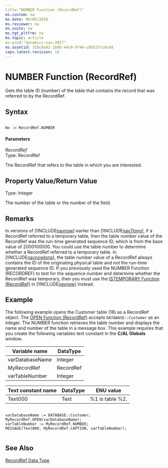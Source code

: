 ```yaml
---
title:"NUMBER Function (RecordRef)"
ms.custom: na
ms.date: 06/05/2016
ms.reviewer: na
ms.suite: na
ms.tgt_pltfrm: na
ms.topic: article
ms-prod:"dynamics-nav-2017"
ms.assetid: 31bc8a42-1b0b-44c0-9744-cbb517cc8ce8
caps.latest.revision: 15
---
```

# NUMBER Function (RecordRef)
Gets the table ID \(number\) of the table that contains the record that was referred to by the RecordRef.  
  
## Syntax  
  
```  
  
No := RecordRef.NUMBER  
```  
  
#### Parameters  
 *RecordRef*  
 Type: RecordRef  
  
 The RecordRef that refers to the table in which you are interested.  
  
## Property Value\/Return Value  
 Type: Integer  
  
 The number of the table or the number of the field.  
  
## Remarks  
 In versions of [!INCLUDE[navnow](includes/navnow_md.md)] earlier than [!INCLUDE[nav7long](includes/nav7long_md.md)], if a RecordRef referred to a temporary table, then the table number value of the RecordRef was the run\-time generated sequence ID, which is from the base value of 2000100000. You could use the table number to determine whether a RecordRef referred to a temporary table. In [!INCLUDE[navnowlong](includes/navnowlong_md.md)], the table number value of a RecordRef always contains the ID of the originating physical table and not the run\-time generated sequence ID. If you previously used the NUMBER Function \(RECORDREF\) to test for the sequence number and determine whether the RecordRef was temporary, then you must use the [ISTEMPORARY Function \(RecordRef\)](ISTEMPORARY-Function--RecordRef-.md) in [!INCLUDE[navnow](includes/navnow_md.md)] instead.  
  
## Example  
 The following example opens the Customer table \(18\) as a RecordRef object. The [OPEN Function \(RecordRef\)](OPEN-Function--RecordRef-.md) accepts `DATABASE::Customer` as an integer. The NUMBER function retrieves the table number and displays the name and number of the table in a message box. This example requires that you create the following variables text constant in the **C\/AL Globals** window.  
  
|Variable name|DataType|  
|-------------------|--------------|  
|varDatabaseName|Integer|  
|MyRecordRef|RecordRef|  
|varTableNumber|Integer|  
  
|Text constant name|DataType|ENU value|  
|------------------------|--------------|---------------|  
|Text000|Text|%1 is table %2.|  
  
```  
  
varDatabaseName := DATABASE::Customer;  
MyRecordRef.OPEN(varDatabaseName);  
varTableNumber := MyRecordRef.NUMBER;  
MESSAGE(Text000, MyRecordRef.CAPTION, varTableNumber);  
  
```  
  
## See Also  
 [RecordRef Data Type](RecordRef-Data-Type.md)